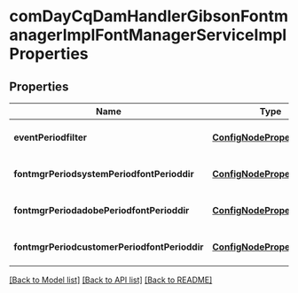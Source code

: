 # comDayCqDamHandlerGibsonFontmanagerImplFontManagerServiceImplProperties

## Properties
Name | Type | Description | Notes
------------ | ------------- | ------------- | -------------
**eventPeriodfilter** | [**ConfigNodePropertyString**](ConfigNodePropertyString.md) |  | [optional] [default to null]
**fontmgrPeriodsystemPeriodfontPerioddir** | [**ConfigNodePropertyArray**](ConfigNodePropertyArray.md) |  | [optional] [default to null]
**fontmgrPeriodadobePeriodfontPerioddir** | [**ConfigNodePropertyString**](ConfigNodePropertyString.md) |  | [optional] [default to null]
**fontmgrPeriodcustomerPeriodfontPerioddir** | [**ConfigNodePropertyString**](ConfigNodePropertyString.md) |  | [optional] [default to null]

[[Back to Model list]](../README.md#documentation-for-models) [[Back to API list]](../README.md#documentation-for-api-endpoints) [[Back to README]](../README.md)


